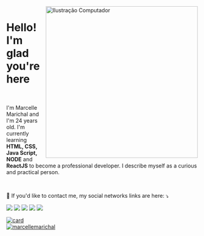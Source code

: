 <img src="https://raw.githubusercontent.com/MicaelliMedeiros/micaellimedeiros/master/image/computer-illustration.png" min-width="400px" max-width="400px" width="400px" align="right" alt="Ilustração Computador">
<h1 align="left"> Hello! I'm glad you're here </h1>
<br>
<p align="left"> 
  I'm Marcelle Marichal and I'm 24 years old. I'm currently learning <strong> HTML, CSS, Java Script, NODE</strong> and <strong> ReactJS</strong> to become a professional developer. I describe myself as a curious and practical person. 
</p>

<br>


<p align="left">
  💌 If you'd like to contact me, my social networks links are here: ⤵️
</p>

<p align="left">
  <a href="mailto:marichaldarosa@gmail.com" alt="Gmail">
  <img src="https://img.shields.io/badge/-Gmail-FF0000?style=flat-square&labelColor=FF0000&logo=gmail&logoColor=white&link=LINK-DO-SEU-EMAIL" /></a>

  <a href="https://www.linkedin.com/in/marcelle-marichal-a270a3198/" alt="Linkedin">
  <img src="https://img.shields.io/badge/-Linkedin-0e76a8?style=flat-square&logo=Linkedin&logoColor=white&link=LINK-DO-SEU-LINKEDIN" /></a>

  <a href="https://wa.me/qr/XT4T336YLCNVC1" alt="WhatsApp">
  <img src="https://img.shields.io/badge/-WhatsApp-25d366?style=flat-square&labelColor=25d366&logo=whatsapp&logoColor=white&link=API-DO-SEU-WHATSAPP"/></a>

  <a href="https://www.facebook.com/marichalmarcelle/" alt="Facebook">
  <img src="https://img.shields.io/badge/-Facebook-3b5998?style=flat-square&labelColor=3b5998&logo=facebook&logoColor=white&link=LINK-DO-SEU-FACEBOOK"/></a>

  <a href="https://www.instagram.com/marcellemarichal/" alt="Instagram">
  <img src="https://img.shields.io/badge/-Instagram-DF0174?style=flat-square&labelColor=DF0174&logo=instagram&logoColor=white&link=LINK-DO-SEU-INSTAGRAM"/></a>
</p>  

[![card](https://github-readme-stats.vercel.app/api?username=marcellemarichal&theme=radical&show_icons=true)](https://github.com/marcellemarichal/) 
<br>
[![marcellemarichal](https://github-readme-stats.vercel.app/api/top-langs/?username=iuricode&layout=compact&theme=radical)](https://github.com/marcellemarichal/)

